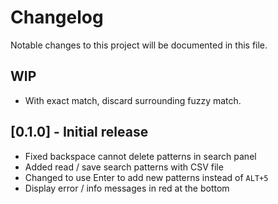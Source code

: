 # Changelog

Notable changes to this project will be documented in this file.

## WIP
 * With exact match, discard surrounding fuzzy match.  

## [0.1.0] - Initial release
 * Fixed backspace cannot delete patterns in search panel
 * Added read / save search patterns with CSV file
 * Changed to use Enter to add new patterns instead of `ALT+5`
 * Display error / info messages in red at the bottom
